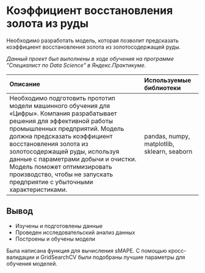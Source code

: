 # Коэффициент восстановления золота из руды

Необходимо разработать модель, которая позволит предсказать коэффициент восстановления золота из золотосодержащей руды.

*Данный проект был выполнены в ходе обучения на программе "Специалист по Data Science" в Яндекс.Практикуме.*

| Описание           | Используемые библиотеки                     |
| :--------------------- |:---------------------------|
| Необходимо подготовить прототип модели машинного обучения для «Цифры». Компания разрабатывает решения для эффективной работы промышленных предприятий. Модель должна предсказать коэффициент восстановления золота из золотосодержащей руды, используя данные с параметрами добычи и очистки. Модель поможет оптимизировать производство, чтобы не запускать предприятие с убыточными характеристиками.| pandas, numpy, matplotlib, sklearn, seaborn|

## Вывод

- Изучены и подготовлены данные
- Проведен исследовательский анализ данных
- Построены и обучены модели

Была написана функция для вычисления sMAPE. С помощью кросс-валидации и GridSearchCV были подобраны лучшие параметры для обучения моделей.

